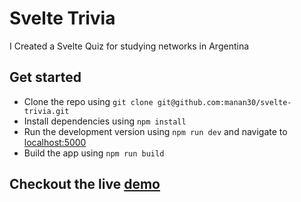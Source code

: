 # Svelte Trivia

I Created a Svelte Quiz for studying networks in Argentina

## Get started

- Clone the repo using `git clone git@github.com:manan30/svelte-trivia.git`
- Install dependencies using `npm install`
- Run the development version using `npm run dev` and navigate to [localhost:5000](http://localhost:5000)
- Build the app using `npm run build`

## Checkout the live [demo]()